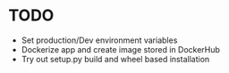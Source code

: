 # TODO
- Set production/Dev environment variables
- Dockerize app and create image stored in DockerHub
- Try out setup.py build and wheel based installation
